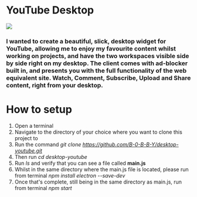 # YouTube Desktop

<img src="https://preview.ibb.co/ciKF3S/Desktop_Youtube.png"/>

<h3> I wanted to create a beautiful, slick, desktop widget for YouTube, allowing me to enjoy my favourite content whilst working on projects, and have the two workspaces visible side by side right on my desktop. The client comes with ad-blocker built in, and presents you with the full functionality of the web equivalent site. Watch, Comment, Subscribe, Upload and Share content, right from your desktop. </h3> 


# How to setup

1) Open a terminal
2) Navigate to the directory of your choice where you want to clone this project to
3) Run the command *git clone https://github.com/B-0-B-B-Y/desktop-youtube.git*
4) Then run *cd desktop-youtube*
5) Run *ls* and verify that you can see a file called **main.js**
2) Whilst in the same directory where the main.js file is located, please run from terminal *npm install electron --save-dev*
3) Once that's complete, still being in the same directory as main.js, run from terminal *npm start*
